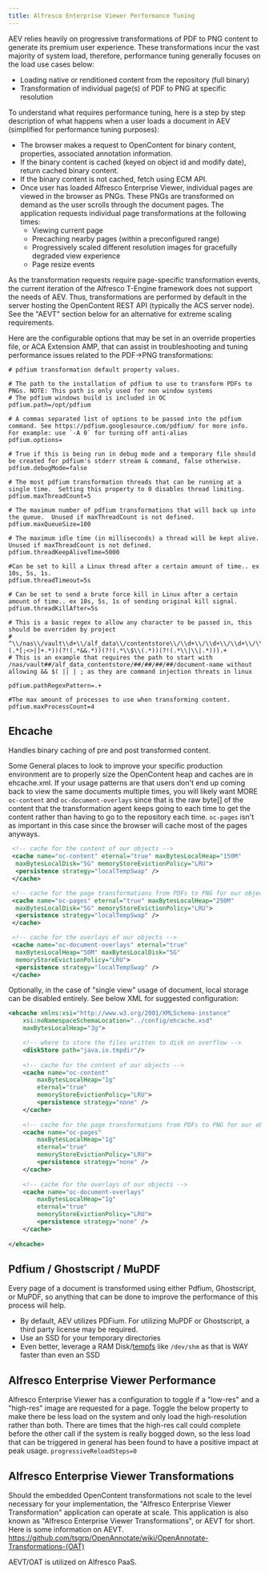 ```yaml
---
title: Alfresco Enterprise Viewer Performance Tuning
---
```


AEV relies heavily on progressive transformations of PDF to PNG content to generate its premium user experience. These transformations incur the vast majority of system load, therefore, performance tuning generally focuses on the load use cases below:

- Loading native or renditioned content from the repository (full binary)
- Transformation of individual page(s) of PDF to PNG at specific resolution

To understand what requires performance tuning, here is a step by step description of what happens when a user loads a document in AEV (simplified for performance tuning purposes):

- The browser makes a request to OpenContent for binary content, properties, associated annotation information.
- If the binary content is cached (keyed on object id and modify date), return cached binary content.
- If the binary content is not cached, fetch using ECM API.
- Once user has loaded Alfresco Enterprise Viewer, individual pages are viewed in the browser as PNGs. These PNGs are transformed on demand as the user scrolls through the document pages. The application requests individual page transformations at the following times:
  - Viewing current page
  - Precaching nearby pages (within a preconfigured range)
  - Progressively scaled different resolution images for gracefully degraded view experience
  - Page resize events

As the transformation requests require page-specific transformation events, the current iteration of the Alfresco T-Engine framework does not support the needs of AEV. Thus, transformations are performed by default in the server hosting the OpenContent REST API (typically the ACS server node). See the "AEVT" section below for an alternative for extreme scaling requirements.

Here are the configurable options that may be set in an override properties file, or ACA Extension AMP, that can assist in troubleshooting and tuning performance issues related to the PDF->PNG transformations:

```text
# pdfium transformation default property values.

# The path to the installation of pdfium to use to transform PDFs to PNGs. NOTE: This path is only used for non window systems
# The pdfium windows build is included in OC
pdfium.path=/opt/pdfium

# A commas separated list of options to be passed into the pdfium command. See https://pdfium.googlesource.com/pdfium/ for more info.  For example: use `-A 0` for turning off anti-alias
pdfium.options=

# True if this is being run in debug mode and a temporary file should be created for pdfium's stderr stream & command, false otherwise.
pdfium.debugMode=false

# The most pdfium transformation threads that can be running at a single time.  Setting this property to 0 disables thread limiting.
pdfium.maxThreadCount=5

# The maximum number of pdfium transformations that will back up into the queue.  Unused if maxThreadCount is not defined.
pdfium.maxQueueSize=100

# The maximum idle time (in milliseconds) a thread will be kept alive. Unused if maxThreadCount is not defined.
pdfium.threadKeepAliveTime=5000

#Can be set to kill a Linux thread after a certain amount of time.. ex 10s, 5s, 1s.
pdfium.threadTimeout=5s

# Can be set to send a brute force kill in Linux after a certain amount of time.. ex 10s, 5s, 1s of sending original kill signal.
pdfium.threadKillAfter=5s

# This is a basic regex to allow any character to be passed in, this should be overriden by project
# ^\\/nas\\/vault\\d+\\/alf_data\\/contentstore\\/\\d+\\/\\d+\\/\\d+\\/\\d+\\/\\d+\\/((?!(.*[;<>|]+.*))(?!(.*&&.*))(?!(.*\\$\\(.*))(?!(.*\\|\\|.*))).+
# This is an example that requires the path to start with /nas/vault##/alf_data_contentstore/##/##/##/##/document-name without allowing && $( || | ; as they are command injection threats in linux

pdfium.pathRegexPattern=.+

#The max amount of processes to use when transforming content.
pdfium.maxProcessCount=4
```

## Ehcache

Handles binary caching of pre and post transformed content.

Some General places to look to improve your specific production environment are to properly size the OpenContent heap and caches are in ehcache.xml. If your usage patterns are that users don't end up coming back to view the same documents multiple times, you will likely want MORE `oc-content` and `oc-document-overlays` since that is the raw byte[] of the content that the transformation agent keeps going to each time to get the content rather than having to go to the repository each time. `oc-pages` isn't as important in this case since the browser will cache most of the pages anyways.

```xml
 <!-- cache for the content of our objects -->
 <cache name="oc-content" eternal="true" maxBytesLocalHeap="150M"
  maxBytesLocalDisk="5G" memoryStoreEvictionPolicy="LRU">
  <persistence strategy="localTempSwap" />
 </cache>

 <!-- cache for the page transformations from PDFs to PNG for our objects -->
 <cache name="oc-pages" eternal="true" maxBytesLocalHeap="250M"
  maxBytesLocalDisk="5G" memoryStoreEvictionPolicy="LRU">
  <persistence strategy="localTempSwap" />
 </cache>

 <!-- cache for the overlays of our objects -->
 <cache name="oc-document-overlays" eternal="true"
  maxBytesLocalHeap="50M" maxBytesLocalDisk="5G"
  memoryStoreEvictionPolicy="LRU">
  <persistence strategy="localTempSwap" />
 </cache>
```

Optionally, in the case of "single view" usage of document, local storage can be disabled entirely. See below XML for suggested configuration:

```xml
<ehcache xmlns:xsi="http://www.w3.org/2001/XMLSchema-instance" 
    xsi:noNamespaceSchemaLocation="../config/ehcache.xsd"
    maxBytesLocalHeap="3g">

    <!-- where to store the files written to disk on overflow -->
    <diskStore path="java.io.tmpdir"/>
    
    <!-- cache for the content of our objects -->
    <cache name="oc-content"
        maxBytesLocalHeap="1g"
        eternal="true"
        memoryStoreEvictionPolicy="LRU">
        <persistence strategy="none" />
    </cache>
    
    <!-- cache for the page transformations from PDFs to PNG for our objects -->
    <cache name="oc-pages"
        maxBytesLocalHeap="1g"
        eternal="true"
        memoryStoreEvictionPolicy="LRU">
        <persistence strategy="none" />
    </cache>
        
    <!-- cache for the overlays of our objects -->
    <cache name="oc-document-overlays"
        maxBytesLocalHeap="1g"
        eternal="true"
        memoryStoreEvictionPolicy="LRU">
        <persistence strategy="none" />
    </cache>
            
</ehcache>
```

## Pdfium / Ghostscript / MuPDF

Every page of a document is transformed using either Pdfium, Ghostscript, or MuPDF, so anything that can be done to improve the performance of this process will help.

- By default, AEV utilizes PDFium. For utilizing MuPDF or Ghostscript, a third party license may be required.
- Use an SSD for your temporary directories
- Even better, leverage a RAM Disk/[tempfs](https://en.wikipedia.org/wiki/Tmpfs) like `/dev/shm` as that is WAY faster than even an SSD

## Alfresco Enterprise Viewer Performance

Alfresco Enterprise Viewer has a configuration to toggle if a "low-res" and a "high-res" image are requested for a page. Toggle the below property to make there be less load on the system and only load the high-resolution rather than both. There are times that the high-res call could complete before the other call if the system is really bogged down, so the less load that can be triggered in general has been found to have a positive impact at peak usage.
```progressiveReloadSteps=0```

## Alfresco Enterprise Viewer Transformations

Should the embedded OpenContent transformations not scale to the level necessary for your implementation, the "Alfresco Enterprise Viewer Transformation" application can operate at scale. This application is also known as "Alfresco Enterprise Viewer Transformations", or AEVT for short. Here is some information on AEVT. <https://github.com/tsgrp/OpenAnnotate/wiki/OpenAnnotate-Transformations-(OAT)>

AEVT/OAT is utilized on Alfresco PaaS.
